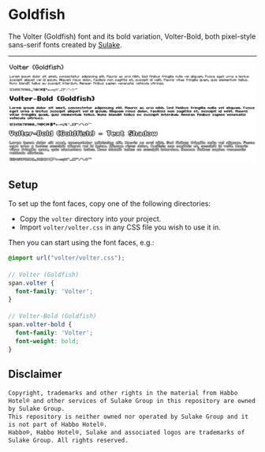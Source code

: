 # Goldfish

The Volter (Goldfish) font and its bold variation, Volter-Bold, both pixel-style sans-serif fonts created by [Sulake](http://www.sulake.com/).

---

<img src="./demo.png">

## Setup

To set up the font faces, copy one of the following directories:

- Copy the `volter` directory into your project.
- Import `volter/volter.css` in any CSS file you wish to use it in.

Then you can start using the font faces, e.g.:

```scss
@import url("volter/volter.css");

// Volter (Goldfish)
span.volter {
  font-family: 'Volter';
}

// Volter-Bold (Goldfish)
span.volter-bold {
  font-family: 'Volter';
  font-weight: bold;
}
```

## Disclaimer

```
Copyright, trademarks and other rights in the material from Habbo Hotel® and other services of Sulake Group in this repository are owned by Sulake Group.
This repository is neither owned nor operated by Sulake Group and it is not part of Habbo Hotel®.
Habbo®, Habbo Hotel®, Sulake and associated logos are trademarks of Sulake Group. All rights reserved.
```
